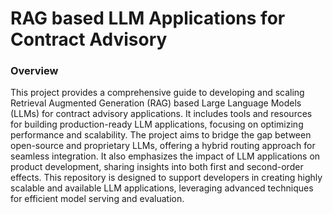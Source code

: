 # RAG based LLM Applications for Contract Advisory
 ### Overview
 This project provides a comprehensive guide to developing and scaling Retrieval Augmented Generation (RAG) based Large Language Models (LLMs) for contract advisory applications.
 It includes tools and resources for building production-ready LLM applications, focusing on optimizing performance and scalability. 
 The project aims to bridge the gap between open-source and proprietary LLMs, offering a hybrid routing approach for seamless integration. 
 It also emphasizes the impact of LLM applications on product development, sharing insights into both first and second-order effects. 
 This repository is designed to support developers in creating highly scalable and available LLM applications, leveraging advanced techniques for efficient model serving and evaluation. 
